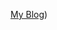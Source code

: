  <a href="https://gersondi.github.io/How-to-convert-color-image-to-grayscale-in-OpenCV/" target="_blank">My Blog</a>)
